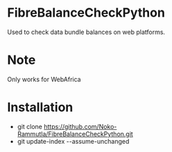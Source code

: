 # FibreBalanceCheckPython
Used to check data bundle balances on web platforms. 

# Note
Only works for WebAfrica

# Installation
* git clone https://github.com/Noko-Rammutla/FibreBalanceCheckPython.git
* git update-index --assume-unchanged
